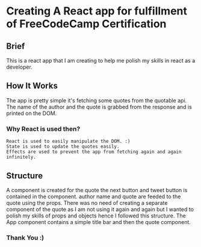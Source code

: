 # Creating A React app for fulfillment  of FreeCodeCamp Certification

## Brief
This is a react app that I am creating to help me polish my skills in react as a developer.


## How It Works
The app is pretty simple it's fetching some quotes from the quotable api. The name of the author and the quote is grabbed from the response and is printed on the DOM.

### Why React is used then?
    React is used to easily manipulate the DOM. :)
    State is used to update the quotes easily.
    Effects are used to prevent the app from fetching again and again infinitely.

## Structure
A component is created for the quote the next button and tweet button is contained in the component.
author name and quote are feeded to the quote using the props. There was no need of creating a separate component of the quote as I am not using it again and again but I wanted to polish my skills of props and objects hence I followed this structure.
The App component contains a simple title bar and then the quote component.

### Thank You :)